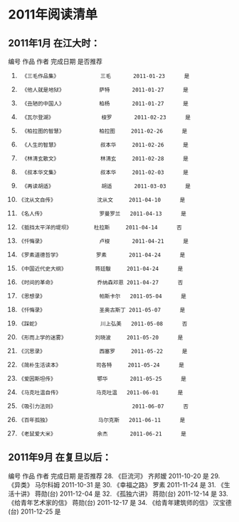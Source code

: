 # 2011年阅读清单

## 2011年1月 在江大时：
编号        作品                   作者       完成日期       是否推荐
1.      《三毛作品集》             三毛       2011-01-23      是
2.      《他人就是地狱》           萨特       2011-01-27      是
3.      《丑陋的中国人》           柏杨       2011-01-27      是
4.      《瓦尔登湖》               梭罗       2011-02-23      是
5.      《柏拉图的智慧》           柏拉图     2011-02-26      是
6.      《人生的智慧》             叔本华     2011-02-26      是
7.      《林清玄散文》             林清玄     2011-02-28      是
8.      《叔本华文集》             叔本华     2011-02-03      是
9.      《再读胡适》               胡适       2011-03-03      是
10.     《沈从文自传》             沈从文     2011-04-10      是
11.     《名人传》                 罗曼罗兰   2011-04-13      是
12.     《抵挡太平洋的堤坝》       杜拉斯     2011-04-14      否
13.     《忏悔录》                 卢梭       2011-04-21      是
14.     《罗素道德哲学》           罗素       2011-04-24      是
15.     《中国近代史大纲》         蒋廷黻     2011-04-24      是
16.     《时间的革命》             乔纳森邓恩 2011-04-27      否
17.     《思想录》                 帕斯卡尔   2011-05-04      是
18.     《忏悔录》                 圣奥古斯丁 2011-05-07      是
19.     《踩蛇》                   川上弘美   2011-05-08      否
20.     《形而上学的迷雾》         刘晓波     2011-05-20      是
21.     《沉思录》                 西塞罗     2011-05-22      是
22.     《简朴生活读本》           司各特     2011-05-24      是
23.     《爱因斯坦传》             鄂华       2011-05-25      是
24.     《马克吐温自传》           马克吐温   2011-06-01      是
25.     《吸引力法则》                        2011-06-07      否
26.     《百年孤独》               马尔克斯   2011-06-11      是
27.     《老鼠爱大米》             余杰       2011-06-21      是

## 2011年9月 在复旦以后：
编号        作品                   作者        完成日期        是否推荐
28.     《巨流河》                 齐邦嫒      2011-10-20      是
29.     《异类》                   马尔科姆    2011-10-31      是
30.     《幸福之路》               罗素        2011-11-24      是
31.     《生活十讲》               蒋勋(台)    2011-12-04      是
32.     《孤独六讲》               蒋勋(台)    2011-12-14      是
33.     《给青年艺术家的信》        蒋勋(台)    2011-12-17      是
34.     《给青年建筑师的信》        汉宝德(台)  2011-12-25      是
